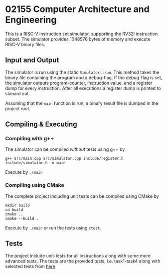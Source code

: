 # 02155 Computer Architecture and Engineering 
This is a RISC-V instruction set simulator, supporting the RV32I instruction subset. The simulator provides 1048576 bytes of memory and execute RISC-V binary files.

## Input and Output
The simulator is run using the static ```Simulator::run```. This method takes the binary file containing the program and a debug-flag. If the debug-flag is set, the simulator outputs program-counter, instruction value, and a register dump for every instruction. After all executions a register dump is printed to stanard out.

Assuming that the ```main``` function is run, a binary result file is dumped in the project root.

## Compiling & Executing
### Compiling with g++
The simulator can be compiled *without* tests using g++ by
```
g++ src/main.cpp src/simulator.cpp include/register.h include/simulator.h -o main
```
Execute by ```./main```
### Compiling using CMake 
The complete project including unit tests can be compiled using CMake by 
```
mkdir build
cd build
cmake ..
cmake --build .
```
Execute by ```./main``` or run the tests using ```ctest```.

## Tests
The project include unit-tests for all instructions along with some more advanced tests. The tests are the provided tests, i.e. task1-task4 along with selected tests from [here](https://github.com/TheAIBot/RISC-V_Sim/tree/master/RISC-V_Sim/InstructionTests)